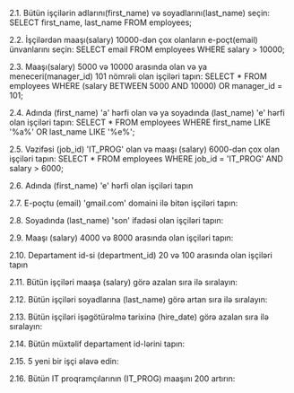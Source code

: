 2.1.     Bütün işçilərin adlarını(first_name) və soyadlarını(last_name) seçin:
SELECT first_name, last_name 
FROM employees;


2.2.    İşçilərdən maaşı(salary) 10000-dən çox olanların e-poçt(email) ünvanlarını seçin:
SELECT email 
FROM employees 
WHERE salary > 10000;


2.3.   Maaşı(salary) 5000 və 10000 arasında olan və ya meneceri(manager_id) 101 nömrəli olan işçiləri tapın:
SELECT * 
FROM employees 
WHERE (salary BETWEEN 5000 AND 10000) OR manager_id = 101;


2.4.    Adında (first_name) 'a' hərfi olan və ya soyadında (last_name) 'e' hərfi olan işçiləri tapın:
SELECT * 
FROM employees 
WHERE first_name LIKE '%a%' OR last_name LIKE '%e%';


2.5.    Vəzifəsi (job_id) 'IT_PROG' olan və maaşı (salary) 6000-dən çox olan işçiləri tapın:
SELECT * 
FROM employees 
WHERE job_id = 'IT_PROG' AND salary > 6000;


2.6.    Adında (first_name)  'e' hərfi olan işçiləri tapın

2.7.    E-poçtu (email) 'gmail.com' domaini ilə bitən işçiləri tapın:

2.8.        Soyadında (last_name) 'son' ifadəsi olan işçiləri tapın:

2.9.          Maaşı (salary) 4000 və 8000 arasında olan işçiləri tapın:

2.10.            Departament id-si (department_id) 20 və 100 arasında olan işçiləri tapın

2.11.           Bütün işçiləri maaşa (salary) görə azalan sıra ilə sıralayın:

2.12.           Bütün işçiləri soyadlarına (last_name) görə artan sıra ilə sıralayın:

2.13.           Bütün işçiləri işəgötürəlmə tarixinə (hire_date) görə azalan sıra ilə sıralayın:

2.14.           Bütün müxtəlif departament id-lərini tapın:

2.15.           5 yeni bir işçi əlavə edin:

2.16.           Bütün IT proqramçılarının (IT_PROG) maaşını 200 artırın:   
